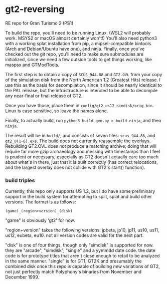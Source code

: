 # gt2-reversing
RE repo for Gran Turismo 2 (PS1)

To build the repo, you'll need to be running Linux. (WSL2 will probably work. MSYS2 or macOS almost certainly won't!) You'll also need python3 with a working splat installation from pip, a mipsel-compatible bintools (Arch and Debian/Ubuntu have one), and ninja. Finally, once you've checked out the git repo, you'll need to make sure submodules are initialized, since we need a few outside tools to get things working, like maspsx and GTModTools.

The first step is to obtain a copy of `SCUS_944.88` and `GT2.OVL` from your copy of the simulation disk from the North American 1.2 (Greatest Hits) release. I use this as the basis for decompilation, since it should be nearly identical to the PAL release, but the infrastructure is intended to be able to decompile any near-final or final release of GT2.

Once you have those, place them in `config/gt2_us12_simdisk/orig_bin`. Linux is case sensitive, so leave the names alone.

Finally, to actually build, run `python3 build_gen.py > build.ninja`, and then `ninja`. 

The result will be in `build/`, and consists of seven files: `scus_944.88`, and `gt2_0(1-6).exe`. The build does not currently reassemble the overlays. Rebuilding GT2.OVL does not produce a matching archive; doing that will require far more gzip archaeology and messing with timestamps than I feel is prudent or necessary, especially as GT2 doesn't actually care too much about what's in there, just that it is built correctly (has correct relocations, and the largest overlay does not collide with GT2's start() function).


### build triples

Currently, this repo only supports US 1.2, but I do have some preliminary support in the build system for attempting to split, splat and build other versions. The format is as follows:

`(game)_(region+version)_(disk)`

"game" is obviously 'gt2' for now.

"region+version" takes the following versions: jpbeta, jp10, jp11, us10, us11, us12, eubeta, eu10. not all version codes are valid for the next part.

"disk" is one of four things, though only "simdisk" is supported for now. they are "arcade", "simdisk", "single" and a yymmdd date code. the date code is for prototype titles that aren't close enough to retail to be analyzed in the same manner. "single" is for GT1, GT2K and presumably the combined disk once this repo is capable of building *new* variations of GT2, not just perfectly match Polyphony's binaries from November and December 1999.

